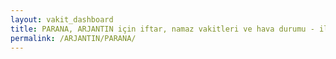 ```yaml
---
layout: vakit_dashboard
title: PARANA, ARJANTIN için iftar, namaz vakitleri ve hava durumu - ilçe/eyalet seç
permalink: /ARJANTIN/PARANA/
---
```


<script type="text/javascript">
  var GLOBAL_COUNTRY = 'ARJANTIN';
  var GLOBAL_CITY = 'PARANA';
  var GLOBAL_STATE = '';
  var lat = 72;
  var lon = 21;
</script>
